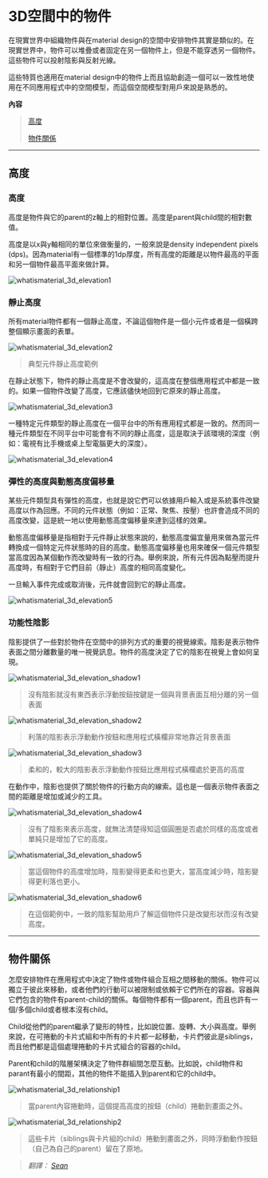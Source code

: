 # 3D空間中的物件

在現實世界中組織物件與在material design的空間中安排物件其實是類似的。在現實世界中，物件可以堆疊或者固定在另一個物件上，但是不能穿透另一個物件。這些物件可以投射陰影與反射光線。

這些特質也適用在material design中的物件上而且協助創造一個可以一致性地使用在不同應用程式中的空間模型，而這個空間模型對用戶來說是熟悉的。

**內容**

>[高度](#elevation)
>
>[物件關係](#objectrelationships)

---

<h2 id='elevation'>高度</h2>

### 高度

高度是物件與它的parent的z軸上的相對位置。高度是parent與child間的相對數值。

高度是以x與y軸相同的單位來做衡量的，一般來說是density independent pixels (dps)。因為material有一個標準的1dp厚度，所有高度的距離是以物件最高的平面和另一個物件最高平面來做計算。

![whatismaterial_3d_elevation1](images/whats-material/whatismaterial_3d_elevation1.png)


### 靜止高度

所有material物件都有一個靜止高度，不論這個物件是一個小元件或者是一個橫跨整個顯示畫面的表單。

![whatismaterial_3d_elevation2](images/whats-material/whatismaterial_3d_elevation2.png)

> 典型元件靜止高度範例

在靜止狀態下，物件的靜止高度是不會改變的，這高度在整個應用程式中都是一致的。如果一個物件改變了高度，它應該儘快地回到它原來的靜止高度。

![whatismaterial_3d_elevation3](images/whats-material/whatismaterial_3d_elevation3.png)

一種特定元件類型的靜止高度在一個平台中的所有應用程式都是一致的。然而同一種元件類型在不同平台中可能會有不同的靜止高度，這是取決于該環境的深度（例如：電視有比手機或桌上型電腦更大的深度）。

![whatismaterial_3d_elevation4](images/whats-material/whatismaterial_3d_elevation4.png)


### 彈性的高度與動態高度偏移量

某些元件類型具有彈性的高度，也就是說它們可以依據用戶輸入或是系統事件改變高度以作為回應。不同的元件狀態（例如：正常、聚焦、按壓）也許會造成不同的高度改變，這是統一地以使用動態高度偏移量來達到這樣的效果。

動態高度偏移量是指相對于元件靜止狀態來說的，動態高度偏宜量用來做為當元件轉換成一個特定元件狀態時的目的高度。動態高度偏移量也用來確保一個元件類型當高度因為某個動作而改變時有一致的行為。舉例來說，所有元件因為點壓而提升高度時，有相對于它們目前（靜止）高度的相同高度變化。

一旦輸入事件完成或取消後，元件就會回到它的靜止高度。

![whatismaterial_3d_elevation5](images/whats-material/whatismaterial_3d_elevation5.png)


### 功能性陰影

陰影提供了一些對於物件在空間中的排列方式的重要的視覺線索。陰影是表示物件表面之間分離數量的唯一視覺訊息。物件的高度決定了它的陰影在視覺上會如何呈現。

![whatismaterial_3d_elevation_shadow1](images/whats-material/whatismaterial_3d_elevation_shadow1.png)

> 沒有陰影就沒有東西表示浮動按鈕按鍵是一個與背景表面互相分離的另一個表面

![whatismaterial_3d_elevation_shadow2](images/whats-material/whatismaterial_3d_elevation_shadow2.png)

> 利落的陰影表示浮動動作按鈕和應用程式橫欄非常地靠近背景表面

![whatismaterial_3d_elevation_shadow3](images/whats-material/whatismaterial_3d_elevation_shadow3.png)

> 柔和的，較大的陰影表示浮動動作按鈕比應用程式橫欄處於更高的高度

在動作中，陰影也提供了關於物件的行動方向的線索。這也是一個表示物件表面之間的距離是增加或減少的工具。

![whatismaterial_3d_elevation_shadow4](images/whats-material/whatismaterial_3d_elevation_shadow4.png)

> 沒有了陰影來表示高度，就無法清楚得知這個圓圈是否處於同樣的高度或者單純只是增加了它的高度。

![whatismaterial_3d_elevation_shadow5](images/whats-material/whatismaterial_3d_elevation_shadow5.png)

> 當這個物件的高度增加時，陰影變得更柔和也更大，當高度減少時，陰影變得更利落也更小。

![whatismaterial_3d_elevation_shadow6](images/whats-material/whatismaterial_3d_elevation_shadow6.png)

> 在這個範例中，一致的陰影幫助用戶了解這個物件只是改變形狀而沒有改變高度。

---

<h2 id='objectrelationships'>物件關係</h2>

怎麼安排物件在應用程式中決定了物件或物件組合互相之間移動的關係。物件可以獨立于彼此來移動，或者他們的行動可以被限制或依賴于它們所在的容器。容器與它們包含的物件有parent-child的關係。每個物件都有一個parent，而且也許有一個/多個child或者根本沒有child。

Child從他們的parent繼承了變形的特性，比如說位置、旋轉、大小與高度。舉例來說，在可捲動的卡片式組和中所有的卡片都一起移動，卡片們彼此是siblings，而且他們都是這個處理捲動的卡片式組合的容器的child。

Parent和child的階層架構決定了物件群組間怎麼互動。比如說，child物件和parant有最小的間距，其他的物件不能插入到parent和它的child中。

![whatismaterial_3d_relationship1](images/whats-material/whatismaterial_3d_relationship1.png)

> 當parent內容捲動時，這個提高高度的按鈕（child）捲動到畫面之外。

![whatismaterial_3d_relationship2](images/whats-material/whatismaterial_3d_relationship2.png)

> 這些卡片（siblings與卡片組的child）捲動到畫面之外，同時浮動動作按鈕（自己為自己的parent）留在了原地。

> *翻譯： [Sean](https://www.facebook.com/shihneng.chen)*
